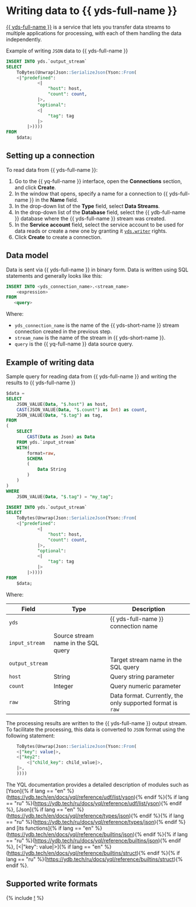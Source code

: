 # Writing data to {{ yds-full-name }}

[{{ yds-full-name }}](../../data-streams/concepts/index.md) is a service that lets you transfer data streams to multiple applications for processing, with each of them handling the data independently.

Example of writing `JSON` data to {{ yds-full-name }}

```sql
INSERT INTO yds.`output_stream`
SELECT
    ToBytes(Unwrap(Json::SerializeJson(Yson::From(
    <|"predefined":
            <|
                "host": host,
                "count": count,
            |>,
            "optional":
            <|
                "tag": tag
            |>
        |>))))
FROM
    $data;
```

## Setting up a connection
To read data from {{ yds-full-name }}:
1. Go to the {{ yq-full-name }} interface, open the **Connections** section, and click **Create**.
1. In the window that opens, specify a name for a connection to {{ yds-full-name }} in the **Name** field.
1. In the drop-down list of the **Type** field, select **Data Streams**.
1. In the drop-down list of the **Database** field, select the {{ ydb-full-name }} database where the {{ yds-full-name }} stream was created.
1. In the **Service account** field, select the service account to be used for data reads or create a new one by granting it [`yds.writer`](../../data-streams//security/index.md) rights.
1. Click **Create** to create a connection.

## Data model

Data is sent via {{ yds-full-name }} in binary form. Data is written using SQL statements and generally looks like this:

```sql
INSERT INTO <yds_connection_name>.<stream_name>
    <expression>
FROM
   <query>
```

Where:

- `yds_connection_name` is the name of the {{ yds-short-name }} stream connection created in the previous step.
- `stream_name` is the name of the stream in {{ yds-short-name }}.
- `query` is the {{ yq-full-name }} data source query.

## Example of writing data

Sample query for reading data from {{ yds-full-name }} and writing the results to {{ yds-full-name }}

```sql
$data =
SELECT
    JSON_VALUE(Data, "$.host") as host,
    CAST(JSON_VALUE(Data, "$.count") as Int) as count,
    JSON_VALUE(Data, "$.tag") as tag,    
FROM
(
    SELECT
        CAST(Data as Json) as Data
    FROM yds.`input_stream`
    WITH(
        format=raw,
        SCHEMA
        (
            Data String
        )
    )
)
WHERE
    JSON_VALUE(Data, "$.tag") = "my_tag";

INSERT INTO yds.`output_stream`
SELECT
    ToBytes(Unwrap(Json::SerializeJson(Yson::From(
    <|"predefined":
            <|
                "host": host,
                "count": count,
            |>,
            "optional":
            <|
                "tag": tag
            |>
        |>))))
FROM
    $data;
```

Where:

|Field|Type|Description|
|--|---|---|
|`yds`| |{{ yds-full-name }} connection name|
|`input_stream`| Source stream name in the SQL query|
|`output_stream`| |Target stream name in the SQL query|
|`host`|String|Query string parameter|
|`count`|Integer|Query numeric parameter|
|`raw`|String|Data format. Currently, the only supported format is `raw`|

The processing results are written to the {{ yds-full-name }} output stream. To facilitate the processing, this data is converted to `JSON` format using the following statement:

```sql
    ToBytes(Unwrap(Json::SerializeJson(Yson::From(
    <|"key": value|>,
    <|"key2":
        <|"child_key": child_value|>,
    |>,
    ))))
```

The YQL documentation provides a detailed description of modules such as [Yson]{% if lang == "en" %}(https://ydb.tech/en/docs/yql/reference/udf/list/yson){% endif %}{% if lang == "ru" %}(https://ydb.tech/ru/docs/yql/reference/udf/list/yson){% endif %}, [Json]{% if lang == "en" %}(https://ydb.tech/en/docs/yql/reference/types/json){% endif %}{% if lang == "ru" %}(https://ydb.tech/ru/docs/yql/reference/types/json){% endif %} and [its functions]{% if lang == "en" %}(https://ydb.tech/en/docs/yql/reference/builtins/json){% endif %}{% if lang == "ru" %}(https://ydb.tech/ru/docs/yql/reference/builtins/json){% endif %}, [<|"key": value|>]{% if lang == "en" %}(https://ydb.tech/en/docs/yql/reference/builtins/struct){% endif %}{% if lang == "ru" %}(https://ydb.tech/ru/docs/yql/reference/builtins/struct){% endif %}.

## Supported write formats

{% include [!](../_includes/supported-yds-write-formats.md) %}
